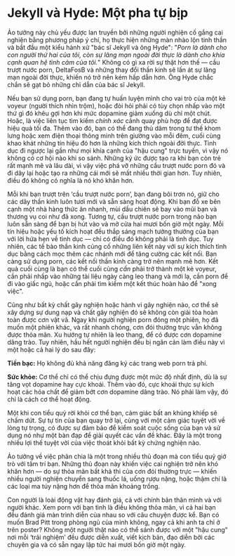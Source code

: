# Jekyll và Hyde: Một pha tự bịp 

Ảo tưởng này chủ yếu được lan truyền bởi những người nghiện cố gắng cai nghiện bằng phương pháp ý chí, họ thực hiện những màn nhào lộn tinh thần và bắt đầu một kiểu hành xử "bác sĩ Jekyll và ông Hyde": "*Porn là dành cho con người thứ hai của tôi, còn sự lãng mạn ngoài đời thực là dành cho khía cạnh quan hệ tình cảm của tôi.*" Không có gì xa rời sự thật hơn thế — cầu trượt nước porn, DeltaFosB và những thay đổi thần kinh sẽ lấn át sự lãng mạn ngoài đời thực, khiến nó trở nên kém hấp dẫn hơn. Ông Hyde chắc chắn sẽ gạt bỏ những chỉ dẫn của bác sĩ Jekyll.

Nếu bạn sử dụng porn, bạn đang tự huấn luyện mình cho vai trò của một kẻ voyeur (người thích nhìn trộm), hoặc đòi hỏi phải có tùy chọn nhấp vào một thứ gì đó khêu gợi hơn khi mức dopamine giảm xuống dù chỉ một chút. Hoặc, là việc liên tục tìm kiếm *chính xác* cảnh quay phù hợp để đạt được hiệu quả tối đa. Thêm vào đó, bạn có thể đang thủ dâm trong tư thế khom lưng hoặc xem điện thoại thông minh trên giường vào mỗi đêm, cuối cùng khao khát những tín hiệu đó hơn là những kích thích ngoài đời thực. Tình dục đi ngược lại gần như mọi khía cạnh của "hậu cung" trực tuyến, vì vậy nó không có cơ hội nào khi so sánh. Những ký ức được tạo ra khi bạn còn trẻ rất mạnh mẽ và lâu dài, vì vậy việc phá vỡ những cầu trượt nước porn đó và đi dây lại hoặc tạo ra những cái mới sẽ mất nhiều thời gian hơn. Tuy nhiên, điều đó không có nghĩa là nó khó khăn hơn.

Mỗi khi bạn trượt trên ‘cầu trượt nước porn’, bạn đang bôi trơn nó, giữ cho các dây thần kinh luôn tươi mới và sẵn sàng hoạt động. Khi bạn đỗ xe bên cạnh một nhà hàng thức ăn nhanh, mùi dầu chiên sẽ bay vào mũi bạn và thương vụ coi như đã xong. Tương tự, cầu trượt nước porn trong não bạn luôn sẵn sàng để bạn bị hút vào và mở cửa hai mươi bốn giờ một ngày. Mỗi tín hiệu hoặc yếu tố kích hoạt đều thắp sáng mạch tưởng thưởng của bạn với lời hứa hẹn về tình dục — chỉ có điều đó không phải là tình dục. Tuy nhiên, các tế bào thần kinh củng cố những liên kết này với sự kích thích tình dục bằng cách mọc thêm các nhánh mới để tăng cường các kết nối. Bạn càng sử dụng porn, các kết nối thần kinh càng trở nên mạnh mẽ hơn. Kết quả cuối cùng là bạn có thể cuối cùng *cần* phải trở thành một kẻ voyeur, cần phải nhấp vào những tài liệu ngày càng leo thang và mới lạ, cần porn để đi vào giấc ngủ, hoặc cần phải tìm kiếm một kết thúc hoàn hảo để "xong việc".

Cũng như bất kỳ chất gây nghiện hoặc hành vi gây nghiện nào, cơ thể sẽ xây dựng sự dung nạp và chất gây nghiện đó sẽ không còn giải tỏa hoàn toàn được cơn vật vã. Ngay khi người nghiện porn đóng một phiên, họ đã muốn một phiên khác, và rất nhanh chóng, cơn đói thường trực vẫn không được thỏa mãn. Xu hướng tự nhiên là leo thang, để có được cơn dopamine dâng trào. Tuy nhiên, hầu hết người nghiện đều bị ngăn cản làm điều này vì một hoặc cả hai lý do sau đây:

**Tiền bạc:** Họ không đủ khả năng đăng ký các trang web porn trả phí.

**Sức khỏe:** Cơ thể chỉ có thể chịu đựng được một mức độ nhất định, dù là sự tăng vọt dopamine hay cực khoái. Thêm vào đó, cực khoái thực sự kích hoạt các hóa chất để giảm bớt cơn dopamine dâng trào. Nó phải làm vậy, đó chỉ là cách cơ thể hoạt động.

Một khi con tiểu quỷ rời khỏi cơ thể bạn, cảm giác bất an khủng khiếp sẽ chấm dứt. Sự tự tin của bạn quay trở lại, cùng với một cảm giác tuyệt vời về lòng tự trọng, có được sự đảm bảo để kiểm soát cuộc sống của bạn và sử dụng nó như một bàn đạp để giải quyết các vấn đề khác. Đây là một trong nhiều lợi thế tuyệt vời của việc thoát khỏi bất kỳ chứng nghiện nào.

Ảo tưởng về việc phân chia là một trong nhiều thủ đoạn mà con tiểu quỷ giở trò với tâm trí bạn. Những thủ đoạn này khiến việc cai nghiện trở nên khó khăn hơn — do sự thỏa mãn bất khả thi của cơn đói thường trực — khiến nhiều người nghiện chuyển sang thuốc lá, uống rượu nặng, hoặc thậm chí là các loại ma túy nặng hơn để thỏa mãn khoảng trống.

Con người là loài động vật hay đánh giá, cả với chính bản thân mình và với người khác. Xem porn với bạn tình là điều không thỏa mãn, vì cả hai bạn đều đánh giá màn trình diễn của nhau so với câu chuyện được kể. Bạn có muốn Brad Pitt trong phòng ngủ của mình không, ngay cả khi anh ta chỉ ở trên poster? Không một người thật nào có thể sánh được với một "hậu cung" nơi mỗi ‘trải nghiệm’ đều được diễn xuất, viết kịch bản, đạo diễn bởi các chuyên gia và có sẵn ngay lập tức hai mươi bốn giờ một ngày.

